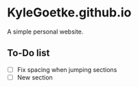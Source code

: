 # KyleGoetke.github.io

A simple personal website.

## To-Do list
- [ ] Fix spacing when jumping sections
- [ ] New section
